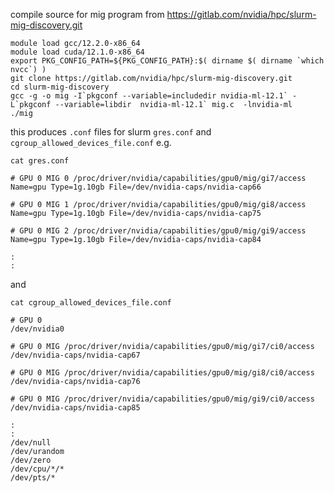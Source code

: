 compile source for mig program from https://gitlab.com/nvidia/hpc/slurm-mig-discovery.git

```
module load gcc/12.2.0-x86_64  
module load cuda/12.1.0-x86_64 
export PKG_CONFIG_PATH=${PKG_CONFIG_PATH}:$( dirname $( dirname `which nvcc`) )
git clone https://gitlab.com/nvidia/hpc/slurm-mig-discovery.git
cd slurm-mig-discovery
gcc -g -o mig -I`pkgconf --variable=includedir nvidia-ml-12.1` -L`pkgconf --variable=libdir  nvidia-ml-12.1` mig.c  -lnvidia-ml
./mig
```

this produces  `.conf` files for slurm `gres.conf` and `cgroup_allowed_devices_file.conf` e.g.

```
cat gres.conf
```

```
# GPU 0 MIG 0 /proc/driver/nvidia/capabilities/gpu0/mig/gi7/access
Name=gpu Type=1g.10gb File=/dev/nvidia-caps/nvidia-cap66

# GPU 0 MIG 1 /proc/driver/nvidia/capabilities/gpu0/mig/gi8/access
Name=gpu Type=1g.10gb File=/dev/nvidia-caps/nvidia-cap75

# GPU 0 MIG 2 /proc/driver/nvidia/capabilities/gpu0/mig/gi9/access
Name=gpu Type=1g.10gb File=/dev/nvidia-caps/nvidia-cap84

:
:
```

and

```
cat cgroup_allowed_devices_file.conf
```

```
# GPU 0
/dev/nvidia0

# GPU 0 MIG /proc/driver/nvidia/capabilities/gpu0/mig/gi7/ci0/access
/dev/nvidia-caps/nvidia-cap67

# GPU 0 MIG /proc/driver/nvidia/capabilities/gpu0/mig/gi8/ci0/access
/dev/nvidia-caps/nvidia-cap76

# GPU 0 MIG /proc/driver/nvidia/capabilities/gpu0/mig/gi9/ci0/access
/dev/nvidia-caps/nvidia-cap85

:
:
/dev/null
/dev/urandom
/dev/zero
/dev/cpu/*/*
/dev/pts/*
```
